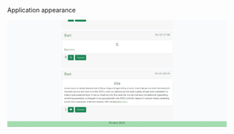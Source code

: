 Application appearance

![This is an image](https://github.com/BartDi/ForumV2/blob/e018051727c4d3ef387d95842a996f68a5034166/glowna.jpg)

